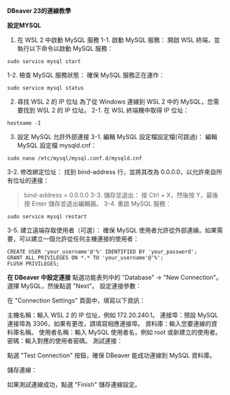 **DBeaver 23的連線教學**

**設定MYSQL**
1. 在 WSL 2 中啟動 MySQL 服務
1-1. 啟動 MySQL 服務：
 開啟 WSL 終端，並執行以下命令以啟動 MySQL 服務：
 ```
 sudo service mysql start
 ```
 1-2. 檢查 MySQL 服務狀態：
 確保 MySQL 服務正在運作：
 ```
 sudo service mysql status
 ```
2. 尋找 WSL 2 的 IP 位址
 為了從 Windows 連線到 WSL 2 中的 MySQL，您需要找到 WSL 2 的 IP 位址。
 2-1. 在 WSL 終端機中取得 IP 位址：
 ```
 hostname -I
 ```
3. 設定 MySQL 允許外部連接
 3-1. 編輯 MySQL 設定檔設定檔(可跳過)：
 編輯 MySQL 設定檔 mysqld.cnf：
 ```
 sudo nano /etc/mysql/mysql.conf.d/mysqld.cnf
 ```
 3-2. 修改綁定位址：
 找到 bind-address 行，並將其改為 0.0.0.0，以允許來自所有位址的連接：
 > bind-address = 0.0.0.0
 3-3. 儲存並退出：
 按 Ctrl + X，然後按 Y，最後按 Enter 儲存並退出編輯器。
 3-4. 重啟 MySQL 服務：
 ```
 sudo service mysql restart
 ```
 3-5. 建立遠端存取使用者（可選）：
 確保 MySQL 使用者允許從外部連線。如果需要，可以建立一個允許從任何主機連接的使用者：
 ```
 CREATE USER 'your_username'@'%' IDENTIFIED BY 'your_password';
 GRANT ALL PRIVILEGES ON *.* TO 'your_username'@'%';
 FLUSH PRIVILEGES;
 ```

**在 DBeaver 中設定連接**
點選功能表列中的 "Database" -> "New Connection"。
選擇 MySQL，然後點選 "Next"。
設定連接參數：

在 "Connection Settings" 頁面中，填寫以下資訊：

主機名稱：輸入 WSL 2 的 IP 位址，例如 172.20.240.1。
連接埠：預設 MySQL 連接埠為 3306，如果有更改，請填寫相應連接埠。
資料庫：輸入您要連線的資料庫名稱。
使用者名稱：輸入 MySQL 使用者名，例如 root 或新建立的使用者。
密碼：輸入對應的使用者密碼。
測試連接：

點選 "Test Connection" 按鈕，確保 DBeaver 能成功連線到 MySQL 資料庫。

儲存連線：

如果測試連線成功，點選 "Finish" 儲存連線設定。
</details>